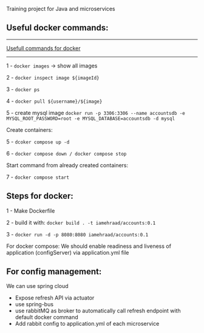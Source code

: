 Training project for Java and microservices

## Useful docker commands:

-------

[Usefull commands for docker](https://www.udemy.com/course/master-microservices-with-spring-docker-kubernetes/learn/lecture/39944012#overview)

-------

1 - `docker images` -> show all images

2 - `docker inspect image ${imageId}`

3 - `docker ps`

4 - `docker pull ${username}/${image}`

5 - create mysql image `docker run -p 3306:3306 --name accountsdb -e MYSQL_ROOT_PASSWORD=root -e MYSQL_DATABASE=accountsdb -d mysql`


Create containers:

5 - `dcoker compose up -d`

6 - `docker compose down / docker compose stop`

Start command from already created containers:

7 - `docker compose start`


## Steps for docker:

1 - Make Dockerfile

2 - build it with: `docker build . -t iamehraad/accounts:0.1`

3 - `docker run -d -p 8080:8080 iamehraad/accounts:0.1`

For docker compose:
We should enable readiness and liveness of application (configServer) via application.yml file


## For config management:

We can use spring cloud

 - Expose refresh API via actuator
 - use spring-bus
 - use rabbitMQ as broker to automatically call refresh endpoint with default docker command
 - Add rabbit config to application.yml of each microservice